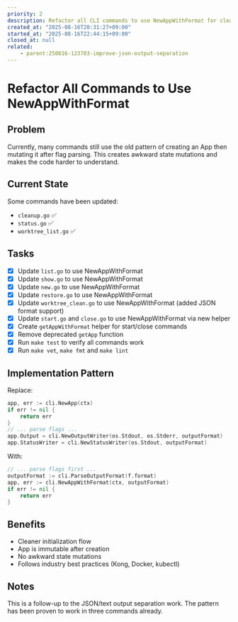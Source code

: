 ```yaml
---
priority: 2
description: Refactor all CLI commands to use NewAppWithFormat for cleaner initialization
created_at: "2025-08-16T20:31:27+09:00"
started_at: "2025-08-16T22:44:15+09:00"
closed_at: null
related:
    - parent:250816-123703-improve-json-output-separation
---
```


# Refactor All Commands to Use NewAppWithFormat

## Problem
Currently, many commands still use the old pattern of creating an App then mutating it after flag parsing. This creates awkward state mutations and makes the code harder to understand.

## Current State
Some commands have been updated:
- `cleanup.go` ✅
- `status.go` ✅
- `worktree_list.go` ✅

## Tasks
- [x] Update `list.go` to use NewAppWithFormat
- [x] Update `show.go` to use NewAppWithFormat
- [x] Update `new.go` to use NewAppWithFormat
- [x] Update `restore.go` to use NewAppWithFormat
- [x] Update `worktree_clean.go` to use NewAppWithFormat (added JSON format support)
- [x] Update `start.go` and `close.go` to use NewAppWithFormat via new helper
- [x] Create `getAppWithFormat` helper for start/close commands
- [x] Remove deprecated `getApp` function
- [x] Run `make test` to verify all commands work
- [x] Run `make vet`, `make fmt` and `make lint`

## Implementation Pattern
Replace:
```go
app, err := cli.NewApp(ctx)
if err != nil {
    return err
}
// ... parse flags ...
app.Output = cli.NewOutputWriter(os.Stdout, os.Stderr, outputFormat)
app.StatusWriter = cli.NewStatusWriter(os.Stdout, outputFormat)
```

With:
```go
// ... parse flags first ...
outputFormat := cli.ParseOutputFormat(f.format)
app, err := cli.NewAppWithFormat(ctx, outputFormat)
if err != nil {
    return err
}
```

## Benefits
- Cleaner initialization flow
- App is immutable after creation
- No awkward state mutations
- Follows industry best practices (Kong, Docker, kubectl)

## Notes
This is a follow-up to the JSON/text output separation work. The pattern has been proven to work in three commands already.